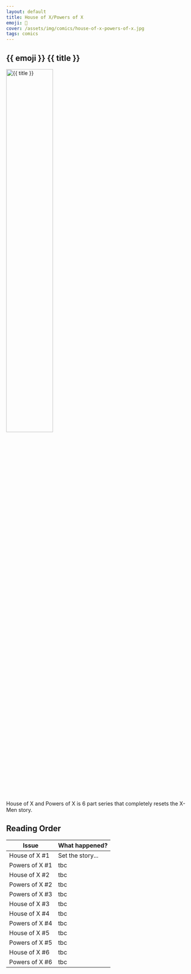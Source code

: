 ```yaml
---
layout: default
title: House of X/Powers of X 
emoji: 🦸
cover: /assets/img/comics/house-of-x-powers-of-x.jpg
tags: comics
---
```


## {{ emoji }} {{ title }}

<img src="{{ cover }}" alt="{{ title }}" class="responsive-image img-center" width="50%">

House of X and Powers of X is 6 part series that completely resets the X-Men story.

## Reading Order

Issue | What happened?
------ | ------
House of X #1 | Set the story...
Powers of X #1 | tbc
House of X #2 | tbc
Powers of X #2 | tbc
Powers of X #3 | tbc
House of X #3 | tbc
House of X #4 | tbc
Powers of X #4 | tbc
House of X #5 | tbc
Powers of X #5 | tbc
House of X #6 | tbc
Powers of X #6 | tbc